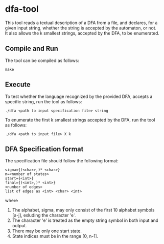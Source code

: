 # dfa-tool
This tool reads a textual description of a DFA from a file, and declares, for a given input string, whether the string is accepted by the automaton, or not. It also allows the k smallest strings, accepted by the DFA, to be enumerated.

## Compile and Run

The tool can be compiled as follows:

```shell
make
```

## Execute

To test whether the language recognized by the provided DFA, accepts a specific string, run the tool as follows:

```shell
./dfa <path to input specification file> string
```

To enumerate the first k smallest strings accepted by the DFA, run the tool as follows:

```shell
./dfa <path to input file> X k
```

## DFA Specification format

The specification file should follow the following format:

```
sigma={(<char>,)* <char>}
n=<number of states>
start={<int>}
final={(<int>,)* <int>}
<number of edges>
list of edges as <int> <char> <int>
```

where

1. The alphabet, sigma, may only consist of the first 10 alphabet symbols [a-j], exluding the character 'e'.
2. The character 'e' is treated as the empty string symbol in both input and output.
3. There may be only one start state.
4. State indices must be in the range [0, n-1].
